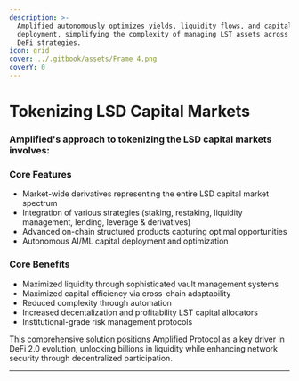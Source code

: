 ```yaml
---
description: >-
  Amplified autonomously optimizes yields, liquidity flows, and capital
  deployment, simplifying the complexity of managing LST assets across multiple
  DeFi strategies.
icon: grid
cover: ../.gitbook/assets/Frame 4.png
coverY: 0
---
```


# Tokenizing LSD Capital Markets

### Amplified's approach to tokenizing the LSD capital markets involves:

### Core Features

* Market-wide derivatives representing the entire LSD capital market spectrum
* Integration of various strategies (staking, restaking, liquidity management, lending, leverage & derivatives)
* Advanced on-chain structured products capturing optimal opportunities
* Autonomous AI/ML capital deployment and optimization

### Core Benefits

* Maximized liquidity through sophisticated vault management systems
* Maximized capital efficiency via cross-chain adaptability
* Reduced complexity through automation
* Increased decentalization and profitability LST capital allocators
* Institutional-grade risk management protocols

This comprehensive solution positions Amplified Protocol as a key driver in DeFi 2.0 evolution, unlocking billions in liquidity while enhancing network security through decentralized participation.

***
